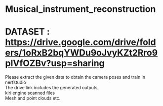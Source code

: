 # Musical_instrument_reconstruction

# DATASET : https://drive.google.com/drive/folders/1oRxB2bqYWDu9oJvyKZt2Rro9plVfOZBv?usp=sharing 
Please extract the given data to obtain the camera poses and train in nerfstudio   
The drive link includes the generated outputs,   
kiri engine scanned files   
Mesh and point clouds etc.   
